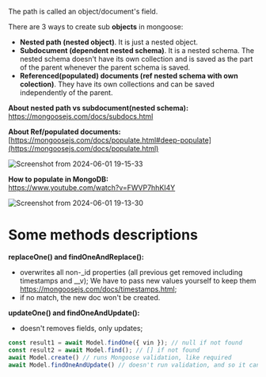 The path is called an object/document's field.

There are 3 ways to create sub __objects__ in mongoose:
- __Nested path (nested object)__. It is just a nested object.
- __Subdocument (dependent nested schema)__. It is a nested schema. The nested schema doesn't have its own collection and is saved as the part of the parent whenever the parent schema is saved.
- __Referenced(populated) documents (ref nested schema with own colection)__. They have its own collections and can be saved independently of the parent.

__About nested path vs subdocument(nested schema):__\
https://mongoosejs.com/docs/subdocs.html

__About Ref/populated documents:__\
[https://mongoosejs.com/docs/populate.html#deep-populate](https://mongoosejs.com/docs/populate.html)

![Screenshot from 2024-06-01 19-15-33](https://github.com/VIK2395/Databases/assets/50545334/7ade1ab4-166c-4998-a78f-49f8d475e950)

__How to populate in MongoDB:__\
https://www.youtube.com/watch?v=FWVP7hhKI4Y

![Screenshot from 2024-06-01 19-13-30](https://github.com/VIK2395/Databases/assets/50545334/b7f0f75c-ba59-4711-b9a9-11df40cfa27f)

# Some methods descriptions

__replaceOne() and findOneAndReplace():__
- overwrites all non-_id properties (all previous get removed including timestamps and __v); We have to pass new values yourself to keep them https://mongoosejs.com/docs/timestamps.html;
- if no match, the new doc won't be created.

__updateOne() and findOneAndUpdate():__
- doesn't removes fields, only updates;

```javascript
const result1 = await Model.findOne({ vin }); // null if not found
const result2 = await Model.find(); // [] if not found
await Model.create() // runs Mongoose validation, like required
await Model.findOneAndUpdate() // doesn't run validation, and so it can write required fields as null
```

